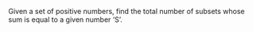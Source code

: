 Given a set of positive numbers, find the total number of subsets whose sum is equal to a given number ‘S’.

